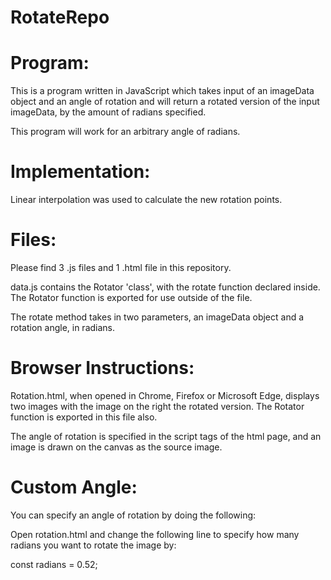 # RotateRepo

# Program:

This is a program written in JavaScript which takes input of an imageData object and an angle of rotation and will return a rotated version of the input imageData, by the amount of radians specified.

This program will work for an arbitrary angle of radians.

# Implementation:

Linear interpolation was used to calculate the new rotation points.

# Files:

Please find 3 .js files and 1 .html file in this repository.

data.js contains the Rotator 'class', with the rotate function declared inside.
The Rotator function is exported for use outside of the file.

The rotate method takes in two parameters, an imageData object and a rotation angle, in radians.

# Browser Instructions:

Rotation.html, when opened in Chrome, Firefox or Microsoft Edge, displays two images with the image on the right the rotated version.
The Rotator function is exported in this file also.

The angle of rotation is specified in the script tags of the html page, and an image is drawn on the canvas as the source image.

# Custom Angle:

You can specify an angle of rotation by doing the following:

Open rotation.html and change the following line to specify how many radians you want to rotate the image by:

const radians = 0.52;
